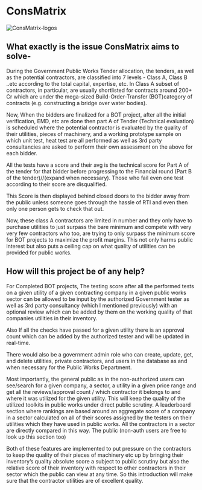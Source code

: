 # ConsMatrix
![ConsMatrix-logos](https://user-images.githubusercontent.com/96020697/185649844-082950aa-23e7-4d15-80fa-1e2bde936f63.jpeg)
## What exactly is the issue ConsMatrix aims to solve- 
During the Government Public Works Tender allocation, the tenders, as well as the potential contractors, are classified into 7 levels - Class A, Class B ..etc according to the total capital, expertise, etc. In Class A subset of contractors, in particular, are usually shortlisted for contracts around 200+ Cr which are under the mega-sized Build-Order-Transfer (BOT)category of contracts (e.g. constructing a bridge over water bodies).

Now, When the bidders are finalized for a BOT project, after all the initial verification, EMD, etc are done then part A of Tender (Technical evaluation) is scheduled where the potential contractor is evaluated by the quality of their utilities, pieces of machinery, and a working prototype sample on which unit test, heat test are all performed as well as 3rd party consultancies are asked to perform their own assessment on the above for each bidder.

All the tests have a score and their avg is the technical score for Part A of the tender for that bidder before progressing to the Financial round (Part B of the tender)//(expand when necessary). Those who fail even one test according to their score are disqualified. 

This Score is then displayed behind closed doors to the bidder away from the public unless someone goes through the hassle of RTI and even then only one person gets to check that out. 

Now, these class A contractors are limited in number and they only have to purchase utilities to just surpass the bare minimum and compete with very very few contractors who too, are trying to only surpass the minimum score for BOT projects to maximize the profit margins. This not only harms public interest but also puts a ceiling cap on what quality of utilities can be provided for public works.

## How will this project be of any help?

For Completed BOT projects, The testing score after all the performed tests on a given utility of a given contracting company in a given public works sector can be allowed to be input by the authorized Government tester as well as 3rd party consultancy (which I mentioned previously) with an optional review which can be added by them on the working quality of that companies utilities in their inventory. 

Also If all the checks have passed for a given utility there is an approval count which can be added by the authorized tester and will be updated in real-time.

There would also be a government admin role who can create, update, get, and delete utilities, private contractors, and users in the database as and when necessary for the Public Works Department. 


Most importantly, the general public as in the non-authorized users can see/search for a given company, a sector, a utility in a given price range and get all the reviews/approval count / which contractor it belongs to and where it was utilized for the given utility. This will keep the quality of the utilized toolkits in public works under direct public scrutiny. 
A leaderboard section where rankings are based around an aggregate score of a company in a sector calculated on all of their scores assigned by the testers on their utilities which they have used in public works. All the contractors in a sector are directly compared in this way. The public (non-auth users are free to look up this section too)


Both of these features are implemented to put pressure on the contractors to keep the quality of their pieces of machinery etc up by bringing their inventory’s quality absolute score a subject to public scrutiny but also the relative score of their inventory with respect to other contractors in their sector which the public can view at any time. So this introduction will make sure that the contractor utilities are of excellent quality. 
